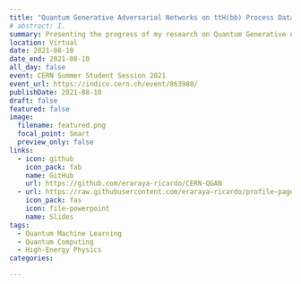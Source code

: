 ```yaml
---
title: "Quantum Generative Adversarial Networks on ttH(bb) Process Data Generation"
# abstract: I.
summary: Presenting the progress of my research on Quantum Generative Adversarial Networks algorithm to simulate the $t\bar{t}H(b\bar{b})$ production processes in the LHC experiment.
location: Virtual
date: 2021-08-10
date_end: 2021-08-10
all_day: false
event: CERN Summer Student Session 2021
event_url: https://indico.cern.ch/event/863980/
publishDate: 2021-08-10
draft: false
featured: false
image:
  filename: featured.png
  focal_point: Smart
  preview_only: false
links:
  - icon: github
    icon_pack: fab
    name: GitHub
    url: https://github.com/eraraya-ricardo/CERN-QGAN
  - url: https://raw.githubusercontent.com/eraraya-ricardo/profile-page/master/content/event/cern-summer-student-session/Student%20Session%20Presentation%20-%20Quantum%20Generative%20Adversarial%20Networks%20on%20ttH(bb)%20Process%20Data%20Generation.pdf
    icon_pack: fas
    icon: file-powerpoint
    name: Slides
tags:
  - Quantum Machine Learning
  - Quantum Computing
  - High-Energy Physics
categories:

---
```

